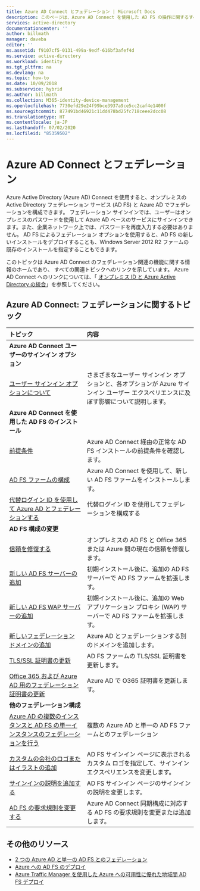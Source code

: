 ```yaml
---
title: Azure AD Connect とフェデレーション | Microsoft Docs
description: このページは、Azure AD Connect を使用した AD FS の操作に関するすべてのドキュメントの中心となる場所です。
services: active-directory
documentationcenter: ''
author: billmath
manager: daveba
editor: ''
ms.assetid: f9107cf5-0131-499a-9edf-616bf3afef4d
ms.service: active-directory
ms.workload: identity
ms.tgt_pltfrm: na
ms.devlang: na
ms.topic: how-to
ms.date: 10/09/2018
ms.subservice: hybrid
ms.author: billmath
ms.collection: M365-identity-device-management
ms.openlocfilehash: 7730efd29e24f99bce3937a9ce5cc2caf4e1400f
ms.sourcegitcommit: 877491bd46921c11dd478bd25fc718ceee2dcc08
ms.translationtype: HT
ms.contentlocale: ja-JP
ms.lasthandoff: 07/02/2020
ms.locfileid: "85359502"
---
```

# <a name="azure-ad-connect-and-federation"></a>Azure AD Connect とフェデレーション
Azure Active Directory (Azure AD) Connect を使用すると、オンプレミスの Active Directory フェデレーション サービス (AD FS) と Azure AD でフェデレーションを構成できます。 フェデレーション サインインでは、ユーザーはオンプレミスのパスワードを使用して Azure AD ベースのサービスにサインインできます。また、企業ネットワーク上では、パスワードを再度入力する必要はありません。 AD FS によるフェデレーション オプションを使用すると、AD FS の新しいインストールをデプロイすることも、Windows Server 2012 R2 ファームの既存のインストールを指定することもできます。

このトピックは Azure AD Connect のフェデレーション関連の機能に関する情報のホームであり、 すべての関連トピックへのリンクを示しています。 Azure AD Connect へのリンクについては、「 [オンプレミス ID と Azure Active Directory の統合](whatis-hybrid-identity.md)」を参照してください。

## <a name="azure-ad-connect-federation-topics"></a>Azure AD Connect: フェデレーションに関するトピック
| トピック | 内容 |
|:--- |:--- |
| **Azure AD Connect ユーザーのサインイン オプション** | |
| [ユーザー サインイン オプションについて](plan-connect-user-signin.md) |さまざまなユーザー サインイン オプションと、各オプションが Azure サインイン ユーザー エクスペリエンスに及ぼす影響について説明します。 |
| **Azure AD Connect を使用した AD FS のインストール** | |
| [前提条件](how-to-connect-install-custom.md#ad-fs-configuration-pre-requisites) |Azure AD Connect 経由の正常な AD FS インストールの前提条件を確認します。 |
| [AD FS ファームの構成](how-to-connect-install-custom.md#configuring-federation-with-ad-fs) |Azure AD Connect を使用して、新しい AD FS ファームをインストールします。 |
| [代替ログイン ID を使用して Azure AD とフェデレーションする](how-to-connect-fed-management.md#alternateid) | 代替ログイン ID を使用してフェデレーションを構成する  |
| **AD FS 構成の変更** | |
| [信頼を修復する](how-to-connect-fed-management.md#repairthetrust) |オンプレミスの AD FS と Office 365 または Azure 間の現在の信頼を修復します。 |
| [新しい AD FS サーバーの追加](how-to-connect-fed-management.md#addadfsserver) |初期インストール後に、追加の AD FS サーバーで AD FS ファームを拡張します。 |
| [新しい AD FS WAP サーバーの追加](how-to-connect-fed-management.md#addwapserver) |初期インストール後に、追加の Web アプリケーション プロキシ (WAP) サーバーで AD FS ファームを拡張します。 |
| [新しいフェデレーション ドメインの追加](how-to-connect-fed-management.md#addfeddomain) |Azure AD とフェデレーションする別のドメインを追加します。 |
| [TLS/SSL 証明書の更新](how-to-connect-fed-ssl-update.md)| AD FS ファームの TLS/SSL 証明書を更新します。 |
| [Office 365 および Azure AD 用のフェデレーション証明書の更新](how-to-connect-fed-o365-certs.md)|Azure AD で O365 証明書を更新します。|
| **他のフェデレーション構成** | |
| [Azure AD の複数のインスタンスと AD FS の単一インスタンスのフェデレーションを行う](how-to-connect-fed-single-adfs-multitenant-federation.md) | 複数の Azure AD と単一の AD FS ファームとのフェデレーション| 
| [カスタムの会社のロゴまたはイラストの追加](how-to-connect-fed-management.md#customlogo) |AD FS サインイン ページに表示されるカスタム ロゴを指定して、サインイン エクスペリエンスを変更します。 |
| [サインインの説明を追加する](how-to-connect-fed-management.md#addsignindescription) |AD FS サインイン ページのサインインの説明を変更します。 |
| [AD FS の要求規則を変更する](how-to-connect-fed-management.md#modclaims) |Azure AD Connect 同期構成に対応する AD FS の要求規則を変更または追加します。 |


## <a name="additional-resources"></a>その他のリソース
* [2 つの Azure AD と単一の AD FS とのフェデレーション](how-to-connect-fed-single-adfs-multitenant-federation.md)
* [Azure への AD FS のデプロイ](how-to-connect-fed-azure-adfs.md)
* [Azure Traffic Manager を使用した Azure への可用性に優れた地域間 AD FS デプロイ](../active-directory-adfs-in-azure-with-azure-traffic-manager.md)
